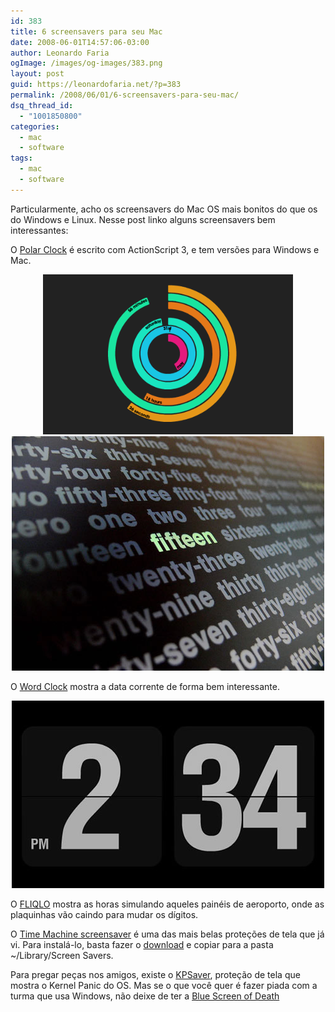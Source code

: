 ```yaml
---
id: 383
title: 6 screensavers para seu Mac
date: 2008-06-01T14:57:06-03:00
author: Leonardo Faria
ogImage: /images/og-images/383.png
layout: post
guid: https://leonardofaria.net/?p=383
permalink: /2008/06/01/6-screensavers-para-seu-mac/
dsq_thread_id:
  - "1001850800"
categories:
  - mac
  - software
tags:
  - mac
  - software
---
```

Particularmente, acho os screensavers do Mac OS mais bonitos do que os do Windows e Linux. Nesse post linko alguns screensavers bem interessantes:

O [Polar Clock](http://blog.pixelbreaker.com/polarclock) é escrito com ActionScript 3, e tem versões para Windows e Mac.  


<center>
  <a href='http://blog.pixelbreaker.com/polarclock/'><img src="/wp-content/uploads/2008/05/ss1.png" width="400" alt="" title="polar clock" /></a>
</center>

<!--more-->

  


<center>
  <a href='http://www.simonheys.com/2008/05/17/word-clock-in-18-languages/'><img src="/wp-content/uploads/2008/05/ss2.jpg" alt="" title="word clock" /></a>
</center>

O [Word Clock](http://www.simonheys.com/2008/05/17/word-clock-in-18-languages/) mostra a data corrente de forma bem interessante.

<center>
  <a href='http://www.9031.com/downloads/screensavers.html'><img src="/wp-content/uploads/2008/05/ss3.jpg" alt="" title="Fliqlo" /></a>
</center>

O [FLIQLO](http://www.9031.com/downloads/screensavers.html) mostra as horas simulando aqueles painéis de aeroporto, onde as plaquinhas vão caindo para mudar os dígitos.

O [Time Machine screensaver](http://bodysoulspirit.deviantart.com/art/Time-Machine-Saver-Update-80034933) é uma das mais belas proteções de tela que já vi. Para instalá-lo, basta fazer o [download](http://www.deviantart.com/download/80034933/Time_Machine_Saver_Update_by_bodysoulspirit.zip) e copiar para a pasta ~/Library/Screen Savers.

Para pregar peças nos amigos, existe o [KPSaver](http://doomlaser.com/?p=12), proteção de tela que mostra o Kernel Panic do OS. Mas se o que você quer é fazer piada com a turma que usa Windows, não deixe de ter a [Blue Screen of Death](http://mac.softpedia.com/get/Screensavers/Blue-Screen-of-Death-SS.shtml)
